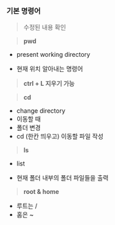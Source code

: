 ### 기본 명령어

> 수정된 내용 확인

> **pwd**

- present working directory

- 현재 위치 알아내는 명령어



> **ctrl + L 지우기 가능**



> **cd** 

- change directory
- 이동할 때
- 폴더 변경
- cd (한칸 띄우고) 이동할 파일 작성



> **ls**

- list

- 현재 폴더 내부의 폴더 파일들을 출력



> **root & home**

- 루트는 /
- 홈은 ~